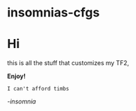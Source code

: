 # insomnias-cfgs

# Hi

this is all the stuff that customizes my TF2,

**Enjoy!**

```
I can't afford timbs
```
_-insomnia_
